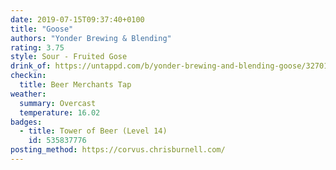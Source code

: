 ```yaml
---
date: 2019-07-15T09:37:40+0100
title: "Goose"
authors: "Yonder Brewing & Blending"
rating: 3.75
style: Sour - Fruited Gose
drink_of: https://untappd.com/b/yonder-brewing-and-blending-goose/3270138
checkin:
  title: Beer Merchants Tap
weather:
  summary: Overcast
  temperature: 16.02
badges:
  - title: Tower of Beer (Level 14)
    id: 535837776
posting_method: https://corvus.chrisburnell.com/
---
```

